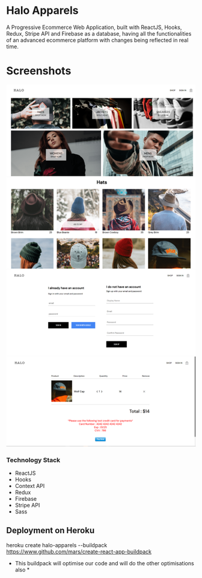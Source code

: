 # Halo Apparels
A Progressive Ecommerce Web Application, built with ReactJS, Hooks, Redux, Stripe API and Firebase as a database, having all the functionalities of an advanced ecommerce platform with changes being reflected in real time.

# Screenshots
<img src="./screenshots/1.png" />
<img src="./screenshots/2.png" />
<img src="./screenshots/3.png" />
<img src="./screenshots/4.png" />

### Technology Stack
* ReactJS
* Hooks
* Context API
* Redux
* Firebase
* Stripe API
* Sass

## Deployment on Heroku
heroku create halo-apparels --buildpack https://www.github.com/mars/create-react-app-buildpack

* This buildpack will optimise our code and will do the other optimisations also *
